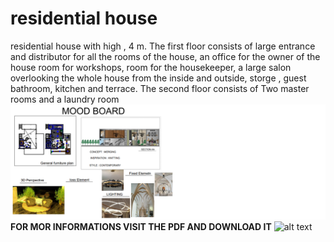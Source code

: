 # residential house
 residential house with high , 4 m. The first floor consists of  large entrance and  distributor for all the rooms of the house, an office for the owner of the house  room for workshops,  room for the housekeeper, a large salon overlooking the whole house from the inside and outside,  storge ,  guest bathroom,  kitchen and  terrace. The second floor consists of Two master  rooms and a laundry room
![MOOD DOARD](https://github.com/rawand719/residential-house/blob/main/mood%20board%20residential%20house.png) **FOR MOR INFORMATIONS VISIT THE PDF AND DOWNLOAD IT**
![alt text]()

